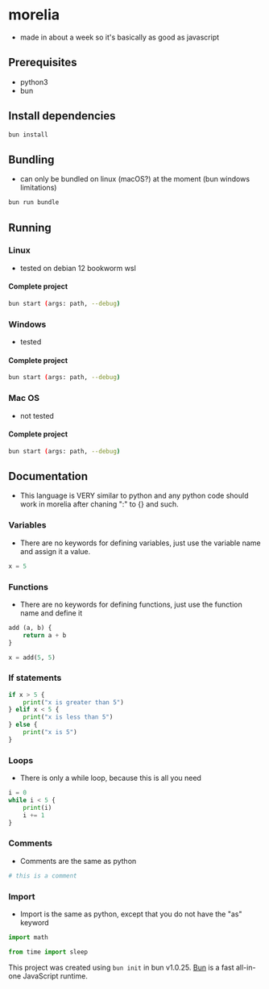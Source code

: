 # morelia
- made in about a week so it's basically as good as javascript

## Prerequisites
- python3
- bun

## Install dependencies
```bash
bun install
```

## Bundling
- can only be bundled on linux (macOS?) at the moment (bun windows limitations)
```bash
bun run bundle
```

## Running

### Linux
-  tested on debian 12 bookworm wsl
#### Complete project
```bash
bun start (args: path, --debug)
```

### Windows
- tested
#### Complete project
```bash
bun start (args: path, --debug)
```

### Mac OS
- not tested
#### Complete project
```bash
bun start (args: path, --debug)
```

## Documentation
- This language is VERY similar to python and any python code should work in morelia after chaning ":" to {} and such.

### Variables
- There are no keywords for defining variables, just use the variable name and assign it a value.
```python
x = 5
```

### Functions
- There are no keywords for defining functions, just use the function name and define it
```python
add (a, b) {
    return a + b
}

x = add(5, 5)
```

### If statements
```python
if x > 5 {
    print("x is greater than 5")
} elif x < 5 {
    print("x is less than 5")
} else {
    print("x is 5")
}
```

### Loops
- There is only a while loop, because this is all you need
```python
i = 0
while i < 5 {
    print(i)
    i += 1
}
```

### Comments
- Comments are the same as python
```python
# this is a comment
```

### Import
- Import is the same as python, except that you do not have the "as" keyword
```python
import math
```
```python
from time import sleep
```

This project was created using `bun init` in bun v1.0.25. [Bun](https://bun.sh) is a fast all-in-one JavaScript runtime.
